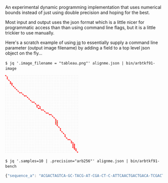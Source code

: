 An experimental dynamic programming implementation
that uses numerical bounds instead of just using double precision
and hoping for the best.

Most input and output uses the json format which is a little nicer
for programmatic access than than using command line flags,
but it is a little trickier to use manually.

Here's a scratch example of using [jq](https://stedolan.github.io/jq/)
to essentially supply a command line parameter (output image filename)
by adding a field to a top level json object on the fly...

`$ jq '.image_filename = "tableau.png"' alignme.json | bin/arbtkf91-image`

![tableau](https://github.com/argriffing/arbtkf91/blob/master/tableau.png)

`$ jq '.samples=10 | .precision="arb256"' alignme.json | bin/arbtkf91-bench`
```javascript
{"sequence_a": "ACGACTAGTCA-GC-TACG-AT-CGA-CT-C-ATTCAACTGACTGACA-TCGACTTA", "ticks_per_second": 1000000, "elapsed_ticks": [16308, 15952, 15957, 16016, 15976, 15960, 15950, 15943, 16017, 15974], "sequence_b": "A-GAG-AGTAATGCATACGCATGC-ATCTGCTATTC---TG-CTG-CAGTGG--T-A", "verified": true}
```
